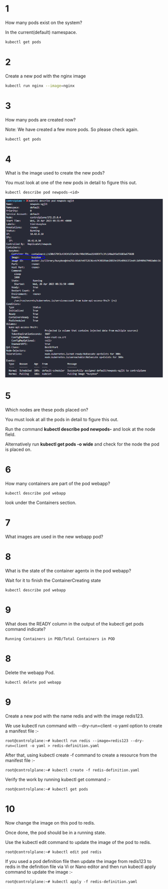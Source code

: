 # 1 
How many pods exist on the system?

In the current(default) namespace.
```bash
kubectl get pods
```

# 2 
Create a new pod with the nginx image
````bash
kubectl run nginx --image=nginx
````

# 3
How many pods are created now?

Note: We have created a few more pods. So please check again.

````bash
kubectl get pods 
````

# 4
What is the image used to create the new pods?

You must look at one of the new pods in detail to figure this out.

````
kubectl describe pod newpods-<id>
````


![dashboard](./data/1.PNG )

# 5 

Which nodes are these pods placed on?


You must look at all the pods in detail to figure this out.

Run the command **kubectl describe pod newpods-<id>** and look at the node field.

Alternatively run **kubectl get pods -o wide** and check for the node the pod is placed on.

# 6

How many containers are part of the pod webapp?

````
kubectl describe pod webapp
````

look under the Containers section.

# 7 
What images are used in the new webapp pod?

# 8 
What is the state of the container agentx in the pod webapp?

Wait for it to finish the ContainerCreating state
````
kubectl describe pod webapp
````

# 9 
What does the READY column in the output of the kubectl get pods command indicate?

````
Running Containers in POD/Total Containers in POD
````

# 8 
Delete the webapp Pod.

````
kubectl delete pod webapp
````

# 9 
Create a new pod with the name redis and with the image redis123.

We use kubectl run command with --dry-run=client -o yaml option to create a manifest file :-
````
root@controlplane:~# kubectl run redis --image=redis123 --dry-run=client -o yaml > redis-definition.yaml
````
After that, using kubectl create -f command to create a resource from the manifest file :-
````
root@controlplane:~# kubectl create -f redis-definition.yaml 
````
Verify the work by running kubectl get command :-
````
root@controlplane:~# kubectl get pods
````

# 10
Now change the image on this pod to redis.

Once done, the pod should be in a running state.

Use the kubectl edit command to update the image of the pod to redis.
````
root@controlplane:~# kubectl edit pod redis
````
If you used a pod definition file then update the image from redis123 to redis in the definition file via Vi or Nano editor and then run kubectl apply command to update the image :-
````
root@controlplane:~# kubectl apply -f redis-definition.yaml 
````